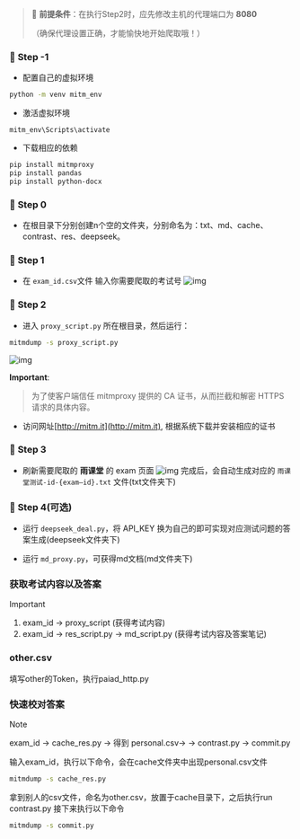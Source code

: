 > 🚀 **前提条件**：在执行Step2时，应先修改主机的代理端口为 **8080** 
> 
> （确保代理设置正确，才能愉快地开始爬取哦！）

### 🌟 **Step -1**
- 配置自己的虚拟环境
```bash
python -m venv mitm_env
```
- 激活虚拟环境
```bahs
mitm_env\Scripts\activate
```
- 下载相应的依赖
```bash
pip install mitmproxy
pip install pandas
pip install python-docx   
```


### 🌟 **Step 0**
- 在根目录下分别创建n个空的文件夹，分别命名为：txt、md、cache、contrast、res、deepseek。

### 🌟 **Step 1**  
- 在 `exam_id.csv`文件 输入你需要爬取的考试号 
![img](https://cdn.jsdelivr.net/gh/paiad/picture-bed@main/img/ykt-url-v4.png)

### 🌟 **Step 2**
- 进入 `proxy_script.py` 所在根目录，然后运行：  
```bash
mitmdump -s proxy_script.py
```  
![img](https://cdn.jsdelivr.net/gh/paiad/picture-bed@main/img/ykt-url-v3.png)

**Important**:
>为了使客户端信任 mitmproxy 提供的 CA 证书，从而拦截和解密 HTTPS 请求的具体内容。
- 访问网址[http://mitm.it](http://mitm.it), 根据系统下载并安装相应的证书

### 🌟 **Step 3**
- 刷新需要爬取的 **雨课堂** 的 exam 页面
![img](https://cdn.jsdelivr.net/gh/paiad/picture-bed@main/img/ykt-url-v1.png)
完成后，会自动生成对应的 `雨课堂测试-id-{exam—id}.txt` 文件(txt文件夹下)

### 🌟 **Step 4**(可选)
- 运行 `deepseek_deal.py`，将 API_KEY 换为自己的即可实现对应测试问题的答案生成(deepseek文件夹下)

- 运行 `md_proxy.py`，可获得md文档(md文件夹下)

### 获取考试内容以及答案
>[!important]
> 1. exam_id -> proxy_script (获得考试内容)
> 2. exam_id -> res_script.py -> md_script.py (获得考试内容及答案笔记)

### other.csv
填写other的Token，执行paiad_http.py
### 快速校对答案
>[!note]
> exam_id -> cache_res.py -> 得到 personal.csv->
> -> contrast.py -> commit.py

输入exam_id，执行以下命令，会在cache文件夹中出现personal.csv文件
```bash
mitmdump -s cache_res.py
```  
拿到别人的csv文件，命名为other.csv，放置于cache目录下，之后执行run contrast.py
接下来执行以下命令
```bash
mitmdump -s commit.py
```  